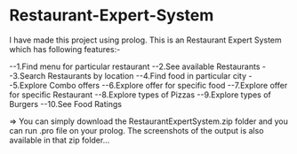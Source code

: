 # Restaurant-Expert-System
I have made this project using prolog.
This is an Restaurant Expert System which has following features:-

--1.Find menu for particular restaurant
--2.See available Restaurants
--3.Search Restaurants by location
--4.Find food in particular city
--5.Explore Combo offers
--6.Explore offer for specific food
--7.Explore offer for specific Restaurant
--8.Explore types of Pizzas
--9.Explore types of Burgers
--10.See Food Ratings

=> You can simply download the RestaurantExpertSystem.zip folder and you can run .pro file on your prolog.
The screenshots of the output is also available in that zip folder...
